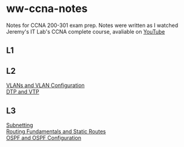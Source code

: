 # ww-ccna-notes
 
Notes for CCNA 200-301 exam prep. Notes were written as I watched Jeremy's IT Lab's CCNA complete course, avaliable on [YouTube](https://www.youtube.com/playlist?list=PLxbwE86jKRgMpuZuLBivzlM8s2Dk5lXBQ)

## L1

## L2
[VLANs and VLAN Configuration](https://github.com/wwinslade/ww-ccna-notes/blob/main/VLANs.md) \
[DTP and VTP](https://github.com/wwinslade/ww-ccna-notes/blob/main/dtp-vtp.md)

## L3
[Subnetting](https://github.com/wwinslade/ww-ccna-notes/blob/main/Subnetting.md) \
[Routing Fundamentals and Static Routes](https://github.com/wwinslade/ww-ccna-notes/blob/main/RoutingFundamentalsAndStaticRoutes.md) \
[OSPF and OSPF Configuration](https://github.com/wwinslade/ww-ccna-notes/blob/main/OSPF.md)
